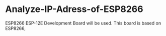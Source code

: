 # Analyze-IP-Adress-of-ESP8266
ESP8266 ESP-12E Development Board will be used. 
This board is based on ESP8266,
